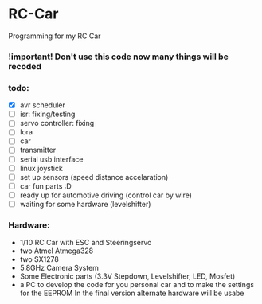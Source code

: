 # RC-Car
Programming for my RC Car
### !important! Don't use this code now many things will be recoded

### todo:
- [x] avr scheduler
- [ ] isr: fixing/testing
- [ ] servo controller: fixing
- [ ] lora
- [ ] car
- [ ] transmitter
- [ ] serial usb interface
- [ ] linux joystick
- [ ] set up sensors (speed distance accelaration)
- [ ] car fun parts :D
- [ ] ready up for automotive driving (control car by wire)
- [ ] waiting for some hardware (levelshifter)

### Hardware:
- 1/10 RC Car with ESC and Steeringservo
- two Atmel Atmega328
- two SX1278
- 5.8GHz Camera System
- Some Electronic parts (3.3V Stepdown, Levelshifter, LED, Mosfet)
- a PC to develop the code for you personal car and to make the settings for the EEPROM
In the final version alternate hardware will be usabe
